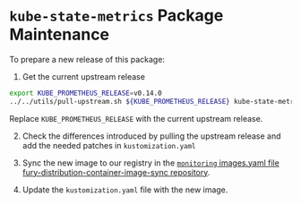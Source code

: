 # `kube-state-metrics` Package Maintenance

To prepare a new release of this package:

1. Get the current upstream release

```bash
export KUBE_PROMETHEUS_RELEASE=v0.14.0
../../utils/pull-upstream.sh ${KUBE_PROMETHEUS_RELEASE} kube-state-metrics
```

Replace `KUBE_PROMETHEUS_RELEASE` with the current upstream release.

2. Check the differences introduced by pulling the upstream release and add the needed patches in `kustomization.yaml`

3. Sync the new image to our registry in the [`monitoring` images.yaml file fury-distribution-container-image-sync repository](https://github.com/sighupio/fury-distribution-container-image-sync/blob/main/modules/monitoring/images.yml).

4. Update the `kustomization.yaml` file with the new image.
